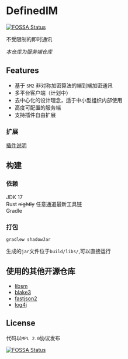# DefinedIM
[![FOSSA Status](https://app.fossa.com/api/projects/git%2Bgithub.com%2FPinghigh%2FDefinedIM.svg?type=shield)](https://app.fossa.com/projects/git%2Bgithub.com%2FPinghigh%2FDefinedIM?ref=badge_shield)


不受限制的即时通讯

*本仓库为服务端仓库*

## Features
+ 基于 `SM2` 非对称加密算法的端到端加密通讯
+ 多平台客户端（计划中）
+ 去中心化的设计理念，适于中小型组织内部使用
+ 高度可配置的服务端
+ 支持插件自由扩展

### 扩展
[插件说明](docs/plugin.md)

## 构建

### 依赖

JDK 17  
Rust ~~nightly~~ 任意通道最新工具链  
Gradle

### 打包
```
gradlew shadowJar
```
生成的`jar`文件位于`build/libs/`,可以直接运行

## 使用的其他开源仓库
- [libsm](https://github.com/citahub/libsm/)
- [blake3](https://github.com/blake3-team/blake3)
- [fastjson2](https://github.com/alibaba/fastjson2)
- [log4j](https://github.com/apache/logging-log4j2)

## License
代码以`MPL 2.0`协议发布


[![FOSSA Status](https://app.fossa.com/api/projects/git%2Bgithub.com%2FPinghigh%2FDefinedIM.svg?type=large)](https://app.fossa.com/projects/git%2Bgithub.com%2FPinghigh%2FDefinedIM?ref=badge_large)